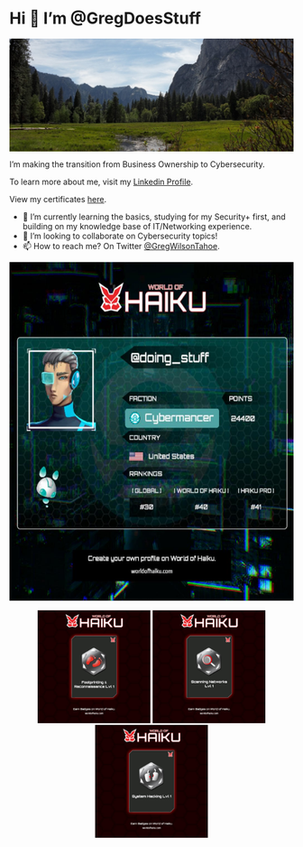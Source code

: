 # Hi 👋 I’m @GregDoesStuff

<p align="center" style="height:200px; overflow: hidden;">
  <img src="Yosemite.jpg" style="height; 50%; width=900px; display: block; margin: 0 auto; alt="Yosemite Valley :)">
</p>
<p>
I’m making the transition from Business Ownership to  Cybersecurity.
<p>To learn more about me, visit my <a href="https://www.linkedin.com/in/gregdoesstuff/">Linkedin Profile</a>.
</p>
<p>View my certificates <a href="https://www.linkedin.com/in/gregdoesstuff/](https://www.linkedin.com/in/gregdoesstuff/details/certifications/">here</a>.
</p>

- 🌱 I’m currently learning the basics, studying for my Security+ first, and building on my knowledge base of IT/Networking experience.
- 💞️ I’m looking to collaborate on Cybersecurity topics!
- 📫 How to reach me? On Twitter <a href="https://twitter.com/GregWilsonTahoe ">@GregWilsonTahoe</a>.

<p align="center">
  <img src="2-17-2023 7-34-18 PM.jpg" height="600px" width="600px" >
</p>
<p>
<div align="center">
  <img src="2-17-2023 6-11-49 PM.jpg" style="height: auto; width: 200px;">
  <img src="2-17-2023 6-12-01 PM.jpg" style="height: auto; width: 200px;">
  <img src="2-17-2023 6-12-08 PM.jpg" style="height: auto; width: 200px;">
</div>

<!---
GregDoesStuff/GregDoesStuff is a ✨ special ✨ repository because its `README.md` (this file) appears on your GitHub profile.
You can click the Preview link to take a look at your changes.
--->
